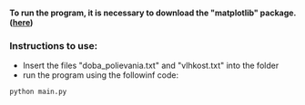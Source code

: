 #### To run the program, it is necessary to download the "matplotlib" package. ([here](https://matplotlib.org/stable/install/index.html))

### Instructions to use:
- Insert the files "doba_polievania.txt" and "vlhkost.txt" into the folder
- run the program using the followinf code:
```python
python main.py
```
